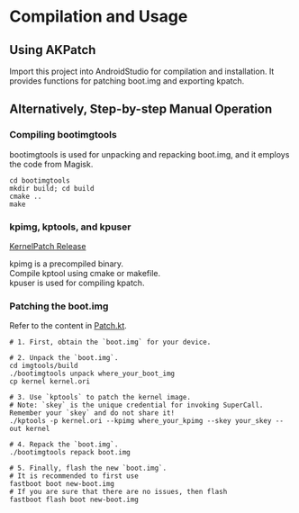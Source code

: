 # Compilation and Usage

## Using AKPatch

Import this project into AndroidStudio for compilation and installation. It provides functions for patching boot.img and exporting kpatch.

## Alternatively, Step-by-step Manual Operation

### Compiling bootimgtools

bootimgtools is used for unpacking and repacking boot.img, and it employs the code from Magisk.

```shell
cd bootimgtools
mkdir build; cd build
cmake ..
make
```

### kpimg, kptools, and kpuser

[KernelPatch Release](<https://github.com/bmax121/KernelPatch/releases/tag/latest>)

kpimg is a precompiled binary.  
Compile kptool using cmake or makefile.  
kpuser is used for compiling kpatch.  

### Patching the boot.img

Refer to the content in [Patch.kt](/app/src/main/java/me/bmax/akpatch/ui/util/Patch.kt).

```shell
# 1. First, obtain the `boot.img` for your device.

# 2. Unpack the `boot.img`.
cd imgtools/build
./bootimgtools unpack where_your_boot_img
cp kernel kernel.ori

# 3. Use `kptools` to patch the kernel image.
# Note: `skey` is the unique credential for invoking SuperCall. Remember your `skey` and do not share it!
./kptools -p kernel.ori --kpimg where_your_kpimg --skey your_skey --out kernel

# 4. Repack the `boot.img`.
./bootimgtools repack boot.img

# 5. Finally, flash the new `boot.img`.
# It is recommended to first use
fastboot boot new-boot.img
# If you are sure that there are no issues, then flash
fastboot flash boot new-boot.img


```


